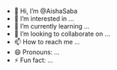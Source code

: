 - 👋 Hi, I’m @AishaSaba
- 👀 I’m interested in ...
- 🌱 I’m currently learning ...
- 💞️ I’m looking to collaborate on ...
- 📫 How to reach me ...
- 😄 Pronouns: ...
- ⚡ Fun fact: ...

<!---
AishaSaba/AishaSaba is a ✨ special ✨ repository because its `README.md` (this file) appears on your GitHub profile.
You can click the Preview link to take a look at your changes.
--->
